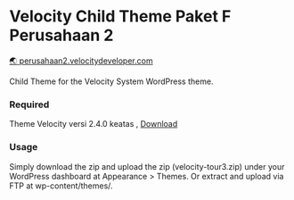 Velocity Child Theme Paket F Perusahaan 2
=================
[:earth_asia:	perusahaan2.velocitydeveloper.com](https://www.perusahaan2.velocitydeveloper.com/)

Child Theme for the Velocity System WordPress theme.

### Required
Theme Velocity versi 2.4.0 keatas , [Download](https://github.com/VelocityDeveloper/velocity/releases/download/v2.4.0/velocity.zip)

### Usage
Simply download the zip and upload the zip (velocity-tour3.zip) under your WordPress dashboard at Appearance > Themes. Or extract and upload via FTP at wp-content/themes/.

